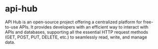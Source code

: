 # api-hub

API Hub is an open-source project offering a centralized platform for free-to-use APIs. It provides developers with an efficient way to interact with APIs and databases, supporting all the essential HTTP request methods (GET, POST, PUT, DELETE, etc.) to seamlessly read, write, and manage data.
